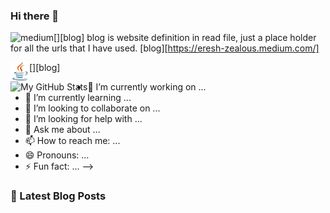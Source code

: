 ### Hi there 👋

[<img align="left" alt="medium" src="https://img.shields.io/badge/medium-%2312100E.svg?&style=for-the-badge&logo=medium&logoColor=white" />][blog]
blog is website definition in read file, just a place holder for all the urls that I have used.
[blog][https://eresh-zealous.medium.com/]

[<img align="left" alt="Java" width="30px" src="https://raw.githubusercontent.com/github/explore/80688e429a7d4ef2fca1e82350fe8e3517d3494d/topics/java/java.png" />][blog]


<img align="left" alt="My GitHub Stats" src="https://github-readme-stats-git-master.saruulbuyan-munkhtur.vercel.app
/api?username=Saruulbuyan-Munkhtur&show_icons=true&hide_border=true" />




- 🔭 I’m currently working on ...
- 🌱 I’m currently learning ...
- 👯 I’m looking to collaborate on ...
- 🤔 I’m looking for help with ...
- 💬 Ask me about ...
- 📫 How to reach me: ...
- 😄 Pronouns: ...
- ⚡ Fun fact: ...
-->


### 📕 Latest Blog Posts
<!-- BLOG-POST-LIST:START -->
<!-- BLOG-POST-LIST:END -->
